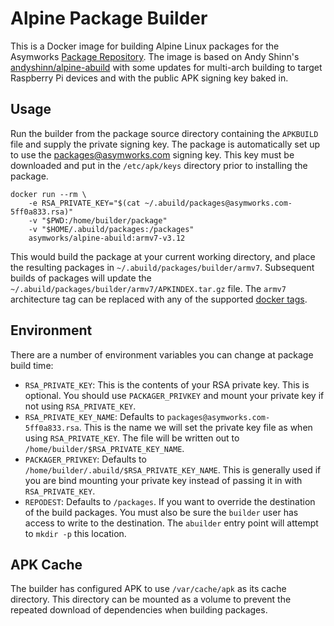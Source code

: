 # Alpine Package Builder

This is a Docker image for building Alpine Linux packages for the Asymworks [Package Repository](https://pkgs.asymworks.net). The image is based on Andy Shinn's [andyshinn/alpine-abuild](https://github.com/andyshinn/docker-alpine-abuild) with some updates for multi-arch building to target Raspberry Pi devices and with the public APK signing key baked in.

## Usage

Run the builder from the package source directory containing the `APKBUILD` file and supply the private signing key. The package is automatically set up to use the [packages@asymworks.com](https://pkgs.asymworks.com/packages@asymworks.com-5ff0a833.rsa.pub) signing key. This key must be downloaded and put in the `/etc/apk/keys` directory prior to installing the package.

```
docker run --rm \
	-e RSA_PRIVATE_KEY="$(cat ~/.abuild/packages@asymworks.com-5ff0a833.rsa)" 
	-v "$PWD:/home/builder/package" 
	-v "$HOME/.abuild/packages:/packages" 
	asymworks/alpine-abuild:armv7-v3.12
```

This would build the package at your current working directory, and place the resulting packages in `~/.abuild/packages/builder/armv7`. Subsequent builds of packages will update the `~/.abuild/packages/builder/armv7/APKINDEX.tar.gz` file. The `armv7` architecture tag can be replaced with any of the supported [docker tags](https://hub.docker.com/r/asymworks/alpine-abuild/tags).

## Environment

There are a number of environment variables you can change at package build time:

* `RSA_PRIVATE_KEY`: This is the contents of your RSA private key. This is optional. You should use `PACKAGER_PRIVKEY` and mount your private key if not using `RSA_PRIVATE_KEY`.
* `RSA_PRIVATE_KEY_NAME`: Defaults to `packages@asymworks.com-5ff0a833.rsa`. This is the name we will set the private key file as when using `RSA_PRIVATE_KEY`. The file will be written out to `/home/builder/$RSA_PRIVATE_KEY_NAME`.
* `PACKAGER_PRIVKEY`: Defaults to `/home/builder/.abuild/$RSA_PRIVATE_KEY_NAME`. This is generally used if you are bind mounting your private key instead of passing it in with `RSA_PRIVATE_KEY`.
* `REPODEST`: Defaults to `/packages`. If you want to override the destination of the build packages. You must also be sure the `builder` user has access to write to the destination. The `abuilder` entry point will attempt to `mkdir -p` this location.

## APK Cache

The builder has configured APK to use `/var/cache/apk` as its cache directory. This directory can be mounted as a volume to prevent the repeated download of dependencies when building packages.
